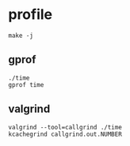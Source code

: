 # profile
```shell
make -j
```
## gprof
```shell
./time
gprof time
```
## valgrind
```shell
valgrind --tool=callgrind ./time
kcachegrind callgrind.out.NUMBER
```
